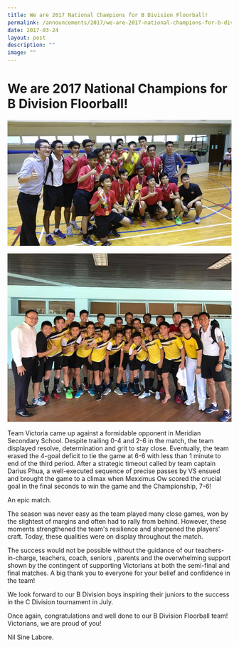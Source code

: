```yaml
---
title: We are 2017 National Champions for B Division Floorball!
permalink: /announcements/2017/we-are-2017-national-champions-for-b-division-floorball/
date: 2017-03-24
layout: post
description: ""
image: ""
---
```


# **We are 2017 National Champions for B Division Floorball!**

![](/images/Floorball-5.jpg)

![](/images/Floorball-7.jpg)

Team Victoria came up against a formidable opponent in Meridian Secondary School. Despite trailing 0-4 and 2-6 in the match, the team displayed resolve, determination and grit to stay close. Eventually, the team erased the 4-goal deficit to tie the game at 6-6 with less than 1 minute to end of the third period. After a strategic timeout called by team captain Darius Phua, a well-executed sequence of precise passes by VS ensued and brought the game to a climax when Mexximus Ow scored the crucial goal in the final seconds to win the game and the Championship, 7-6!

An epic match.

The season was never easy as the team played many close games, won by the slightest of margins and often had to rally from behind. However, these moments strengthened the team's resilience and sharpened the players' craft. Today, these qualities were on display throughout the match.

The success would not be possible without the guidance of our teachers-in-charge, teachers, coach, seniors , parents and the overwhelming support shown by the contingent of supporting Victorians at both the semi-final and final matches. A big thank you to everyone for your belief and confidence in the team!

We look forward to our B Division boys inspiring their juniors to the success in the C Division tournament in July.

Once again, congratulations and well done to our B Division Floorball team! Victorians, we are proud of you!

Nil Sine Labore.